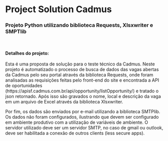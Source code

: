 <h1>Project Solution Cadmus</h1>
<h3>Projeto Python utilizando biblioteca Requests, Xlsxwriter e SMPTlib</h3>
<br>
<br>
<strong>Detalhes do projeto:</strong>
<br>
<br>
Esta é uma proposta de solução para o teste técnico da Cadmus. Neste projeto é automatizado o processo de busca de dados 
das vagas abertas da Cadmus pelo seu portal através da biblioteca Requests, onde foram analisadas as requisições feitas 
pelo front-end do site e encontrada a API de oportunidades (https://apisf.cadmus.com.br/api/opportunity/listOpportunity/)
e tratado o json retornado. Após isso são gravados o nome, local e descrição da vaga em um arquivo de Excel
através da biblioteca Xlsxwriter.

Por fim, os dados são enviados por e-mail utilizando a biblioteca SMTPlib. Os dados não foram configurados, ilustrando
que devem ser configurado em ambiente produtivo com a utilização de variáveis de ambiente. O servidor utilizado deve
ser um servidor SMTP, no caso de gmail ou outlook, deve ser habilitada a conexão de outros clients (less secure apps).